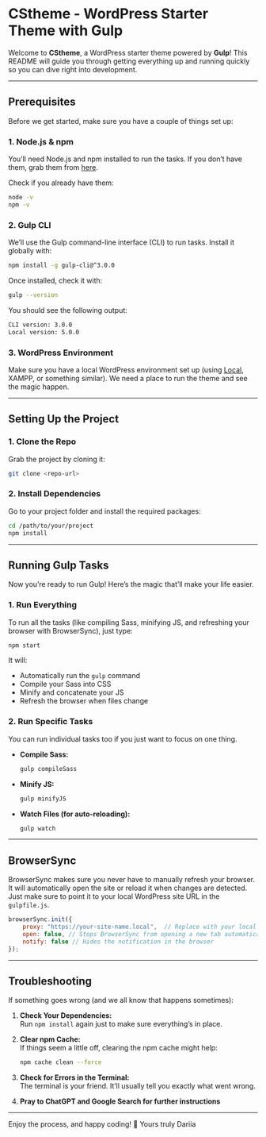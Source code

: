 # CStheme - WordPress Starter Theme with Gulp

Welcome to **CStheme**, a WordPress starter theme powered by **Gulp**! This README will guide you through getting everything up and running quickly so you can dive right into development.

---

## Prerequisites

Before we get started, make sure you have a couple of things set up:

### 1. **Node.js & npm**
You’ll need Node.js and npm installed to run the tasks. If you don’t have them, grab them from [here](https://nodejs.org/).

Check if you already have them:

```bash
node -v
npm -v
````

### 2. **Gulp CLI**

We’ll use the Gulp command-line interface (CLI) to run tasks. Install it globally with:

```bash
npm install -g gulp-cli@^3.0.0
```

Once installed, check it with:

```bash
gulp --version
```

You should see the following output:

```bash
CLI version: 3.0.0
Local version: 5.0.0
```


### 3. **WordPress Environment**

Make sure you have a local WordPress environment set up (using [Local](https://localwp.com/), XAMPP, or something similar). We need a place to run the theme and see the magic happen.

---

## Setting Up the Project

### 1. **Clone the Repo**

Grab the project by cloning it:

```bash
git clone <repo-url>
```

### 2. **Install Dependencies**

Go to your project folder and install the required packages:

```bash
cd /path/to/your/project
npm install
```

---

## Running Gulp Tasks

Now you’re ready to run Gulp! Here’s the magic that’ll make your life easier.

### 1. **Run Everything**

To run all the tasks (like compiling Sass, minifying JS, and refreshing your browser with BrowserSync), just type:

```bash
npm start
```

It will:

- Automatically run the `gulp` command
- Compile your Sass into CSS
- Minify and concatenate your JS
- Refresh the browser when files change

### 2. **Run Specific Tasks**

You can run individual tasks too if you just want to focus on one thing.

- **Compile Sass:**

  ```bash
  gulp compileSass
  ```

- **Minify JS:**

  ```bash
  gulp minifyJS
  ```

- **Watch Files (for auto-reloading):**

  ```bash
  gulp watch
  ```

---

## BrowserSync

BrowserSync makes sure you never have to manually refresh your browser. It will automatically open the site or reload it when changes are detected. Just make sure to point it to your local WordPress site URL in the `gulpfile.js`.

```javascript
browserSync.init({
    proxy: "https://your-site-name.local",  // Replace with your local WordPress URL
    open: false, // Stops BrowserSync from opening a new tab automatically
    notify: false // Hides the notification in the browser
});
```

---

## Troubleshooting

If something goes wrong (and we all know that happens sometimes):

1. **Check Your Dependencies:**\
   Run `npm install` again just to make sure everything’s in place.

2. **Clear npm Cache:**\
   If things seem a little off, clearing the npm cache might help:

   ```bash
   npm cache clean --force
   ```

3. **Check for Errors in the Terminal:**\
   The terminal is your friend. It’ll usually tell you exactly what went wrong.

4. **Pray to ChatGPT and Google Search for further instructions**

---

Enjoy the process, and happy coding! 🚀
Yours truly Dariia